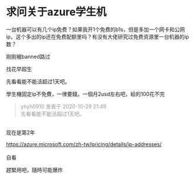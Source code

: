 # 求问关于azure学生机


一台机器可以有几个ip免费？如果我开1个免费的b1s，但是多加一个网卡和公网ip，这个多出的ip还在免费配额里吗？有没有大佬研究过免费资源里一台机器的ip数？

刚刚被banned路过

找花早超生<img src="static/image/smiley/default/lol.gif" smilieid="12" border="0" alt="" /><img id="aimg_yE5dR" onclick="zoom(this, this.src, 0, 0, 0)" class="zoom" src="https://cdn.jsdelivr.net/gh/hishis/forum-master/public/images/patch.gif" onmouseover="img_onmouseoverfunc(this)" onload="thumbImg(this)" border="0" alt="" />

先看看能不能活超过1天吧。

學生機固定ip不免費，一律要錢。一個月2usd左右吧，給的100花不完

<div class="quote"><blockquote><font color="#999999">yhyh0910 发表于 2020-10-29 21:49</font><br />
<font color="#999999">先看看能不能活超过1天吧。</font></blockquote></div><br />
现在是第2年

https://azure.microsoft.com/zh-tw/pricing/details/ip-addresses/<br />
<br />
自看<img src="static/image/smiley/yct/022.gif" smilieid="42" border="0" alt="" />

趕緊用吧，隨時可能爆炸
